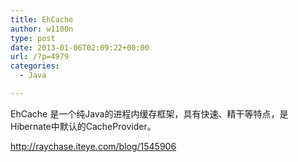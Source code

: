 ```yaml
---
title: EhCache
author: w1100n
type: post
date: 2013-01-06T02:09:22+00:00
url: /?p=4979
categories:
  - Java

---
```

EhCache 是一个纯Java的进程内缓存框架，具有快速、精干等特点，是Hibernate中默认的CacheProvider。

<http://raychase.iteye.com/blog/1545906>
